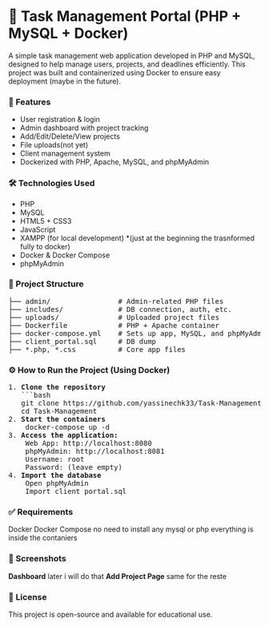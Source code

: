 <h1>🧩 Task Management Portal (PHP + MySQL + Docker)</h1>

A simple task management web application developed in PHP and MySQL, designed to help manage users, projects, and deadlines efficiently.
This project was built and containerized using Docker to ensure easy deployment (maybe in the future).

<h3>🚀 Features </h3>

- User registration & login
- Admin dashboard with project tracking
- Add/Edit/Delete/View projects
- File uploads(not yet)
- Client management system
- Dockerized with PHP, Apache, MySQL, and phpMyAdmin


<h3> 🛠️ Technologies Used </h3>

- PHP
- MySQL
- HTML5 + CSS3
- JavaScript
- XAMPP (for local development) *(just at the beginning the trasnformed fully to docker)
- Docker & Docker Compose
- phpMyAdmin
  
<h3> 📁 Project Structure </h3>
<pre>
├── admin/                # Admin-related PHP files
├── includes/             # DB connection, auth, etc.
├── uploads/              # Uploaded project files
├── Dockerfile            # PHP + Apache container
├── docker-compose.yml    # Sets up app, MySQL, and phpMyAdmin
├── client_portal.sql     # DB dump
├── *.php, *.css          # Core app files
</pre>
<h3>⚙️ How to Run the Project (Using Docker)</h3>
<pre>
1. <b>Clone the repository</b>
   ```bash
   git clone https://github.com/yassinechk33/Task-Management.git
   cd Task-Management
2. <b>Start the containers</b>
    docker-compose up -d
3. <b>Access the application:</b>
    Web App: http://localhost:8080
    phpMyAdmin: http://localhost:8081
    Username: root
    Password: (leave empty)
4. <b>Import the database</b>
    Open phpMyAdmin
    Import client_portal.sql
</pre>
<h3>✅ Requirements</h3>
    Docker
    Docker Compose
    no need to install any mysql or php everything is inside the contaniers

<h3>📸 Screenshots</h3>
<prep>
  <b>Dashboard</b>
    later i will do that
  <b>Add Project Page</b>
    same for the reste
</prep>
<h3>📄 License</h3>
    This project is open-source and available for educational use.
